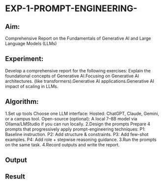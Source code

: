 # EXP-1-PROMPT-ENGINEERING-

## Aim: 
Comprehensive Report on the Fundamentals of Generative AI and Large Language Models (LLMs)

## Experiment: 
Develop a comprehensive report for the following exercises:
  Explain the foundational concepts of Generative AI.Focusing on Generative AI architectures. (like transformers).Generative AI applications.Generative AI impact of scaling in LLMs.

## Algorithm:
1.Set up tools
Choose one LLM interface:
 Hosted: ChatGPT, Claude, Gemini, or a campus tool.
 Open-source (optional): A local 7–8B model via Ollama/LMStudio if you can run locally.
2.Design the prompts 
Prepare 4 prompts that progressively apply prompt-engineering techniques:
  P1: Baseline instruction.
  P2: Add structure & constraints.
  P3: Add few-shot examples.
  P4: Add role + stepwise reasoning guidance.
3.Run the prompts on the same task.
4.Record outputs and write the report.

## Output

## Result

